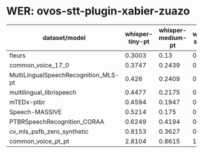 
# WER: ovos-stt-plugin-xabier-zuazo
|dataset/model|whisper-tiny-pt|whisper-medium-pt|whisper-small-pt|whisper-base-pt|
|-|-|-|-|-|
| fleurs | 0.3003 | 0.13 | 0.1707 | 0.223 |
| common_voice_17_0 | 0.3747 | 0.2439 | 0.1821 | N/A |
| MultiLingualSpeechRecognition_MLS-pt | 0.426 | 0.2409 | 0.2674 | 0.4242 |
| multilingual_librispeech | 0.4477 | 0.2175 | 0.2685 | 0.3768 |
| mTEDx-ptbr | 0.4594 | 0.1947 | 0.2503 | N/A |
| Speech-MASSIVE | 0.5214 | 0.175 | 0.2155 | N/A |
| PTBRSpeechRecognition_CORAA | 0.6249 | 0.4194 | 0.3223 | N/A |
| cv_mls_psfb_zero_synthetic | 0.8153 | 0.3627 | 0.4358 | N/A |
| common_voice_pt_pt | 2.8104 | 0.8615 | 1.2372 | N/A |